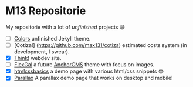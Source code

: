 # M13 Repositorie

My repositorie with a lot of *unfinished* projects :sweat_smile:

- [ ] [Colors](https://github.com/max131/colors) unfinished Jekyll theme.
- [ ] [Cotiza\!] (https://github.com/max131/cotiza) estimated costs system (in
  development, I swear).
- [x] [Think!](https://github.com/max131/think) webdev site.
- [ ] [FlexGal](https://github.com/max131/flex-gallery) a future [AnchorCMS](https://anchorcms.com) theme with focus on images. 
- [x] [htmlcssbasics](https://github.com/max131/htmlcssbasics) a demo page with
  various html/css snippets :sunglasses:
- [x] [Parallax](https://github.com/max131/parallax) A parallax demo page that
  works on desktop and mobile!
